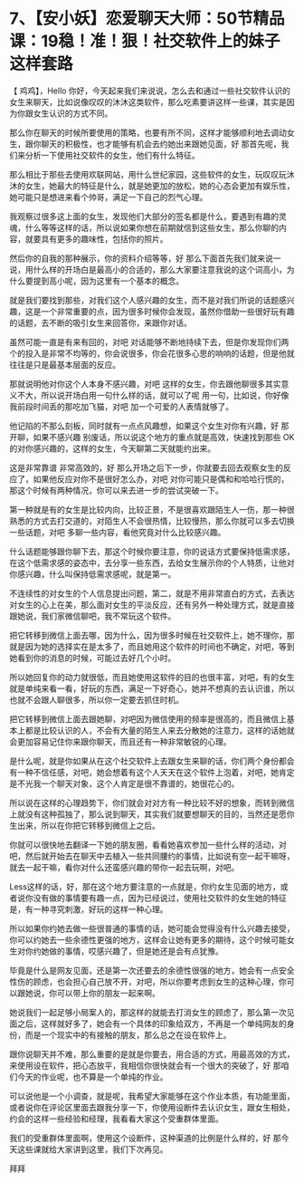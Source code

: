 # 7、【安小妖】恋爱聊天大师：50节精品课：19稳！准！狠！社交软件上的妹子这样套路

【 鸡鸡】，Hello 你好，今天起来我们来说说，怎么去和通过一些社交软件认识的女生来聊天，比如说像叹叹的沐沐这类软件，那么吃素要讲这样一些课，其实是因为你跟女生认识的方式不同。

那么你在聊天的时候所要使用的策略，也要有所不同，这样才能够顺利地去调动女生，跟你聊天的积极性，也才能够有机会去约她出来跟她见面，好 那首先呢，我们来分析一下使用社交软件的女生，他们有什么特征。

那么相比于那些去使用欢联网站，用什么世纪家园，这些软件的女生，玩叹叹玩沐沐的女生，她最大的特征是什么，就是她更加的放松，她的心态会更加有娱乐性，她可能只是想进来看个帅哥，满足一下自己的烈气心理。

我观察过很多这上面的女生，发现他们大部分的签名都是什么，要遇到有趣的灵魂，什么等等这样的话，所以说如果你想在前期就信到这些女生，那么你聊的内容，就要具有更多的趣味性，包括你的照片。

然后你的自我的那种展示，你的资料介绍等等，好 那么下面首先我们就来说一说，用什么样的开场白是最高小的合适的，那么大家要注意我说的这个词高小，为什么要提到高小呢，因为这里有一个基本的概念。

就是我们要找到那些，对我们这个人感兴趣的女生，而不是对我们所说的话题感兴趣，这是一个非常重要的点，因为很多时候你会发现，虽然你借助一些很好玩有趣的话题，去不断的吸引女生来回答你，来跟你对话。

虽然可能一直是有来有回的，对吧 对话能够不断地持续下去，但是你发现你们两个的投入是非常不均等的，你会说很多，你会花很多心思的响响的话题，但是他就往往是只是最基本层面的反应。

那就说明他对你这个人本身不感兴趣，对吧 这样的女生，你去跟他聊很多其实意义不大，所以说开场白用一句什么样的话，就可以了呢 用一句，比如说，你好像我前段时间丢的那吃加飞猫，对吧 加一个可爱的人表情就够了。

他记陷的不那么刻板，同时就有一点点风趣想，如果这个女生对你有兴趣，好 那开聊，如果不感兴趣 别废话，所以说这个地方的重点就是高效，快速找到那些 OK的对你感兴趣的，这样的女生，今天聊第二天就能约出来。

这是非常靠谱 非常高效的，好 那么开场之后下一步，你就要去回去观察女生的反应了，如果他反应对你不是很好怎么办，对吧 对你可能只是偶和和哈哈行慌的，那这个时候有两种情况，你可以来去进一步的尝试突破一下。

第一种就是有的女生是比较内向，比较正景，不是很喜欢跟陌生人一伤，那一种很熟悉的方式去打交道的，对陌生人不会很热情，比较慢热，那么你就可以多去切换一些话题，对吧 多聊一些内容，看他究竟对什么比较感兴趣。

什么话题能够跟你聊下去，那这个时候你要注意，你的说话方式要保持低需求感，在这个低需求感的姿态中，去分享一些东西，去给女生展示你的个人特质，让他对你感兴趣，什么叫保持低需求感呢，就是第一。

不连续性的对女生的个人信息提出问题，第二，就是不用非常直白的方式，去表达对女生的心上在美，那么面对女生的平淡反应，还有另外一种处理方式，就是直接跟她说，我们家微信聊吧，我不常玩这个软件。

把它转移到微信上面去哪，因为什么，因为很多时候在社交软件上，她不理你，那就是因为她的选择实在是太多了，而且她用这个软件的时间也不确定，对吧，等到她看到你的消息的时候，可能过去好几个小时。

所以她回复你的动力就很低，而且她使用这软件的目的也很丰富，对吧，有的女生就是单纯来看一看，好玩的东西，满足一下好奇心，她并不想真的去认识谁，所以也就不会跟人聊很多，所以你一定要去抓住时机。

把它转移到微信上面去跟她聊，对吧因为微信使用的频率是很高的，而且微信上基本上都是比较认识的人，不会有大量的陌生人来去分散她的注意力，这样的话她就会更加容易记住你来跟你聊天，而且还有一种非常敏锐的心理。

是什么呢，就是你如果从在这个社交软件上去跟女生来聊的话，你们两个身份都会有一种不信任感，对吧，她会想着有这个人天天在这个软件上泡着，对吧，她肯定是不光我一个聊天对象，这个人肯定是很不靠谱的，她很花心的。

所以说在这样的心理趋势下，你们就会对对方有一种比较不好的想象，而转到微信上就没有这种孤独了，那么说到聊天，其实我们就要想聊天的目的，当然还是愿你生出来，所以在你把它转移到微信上之后。

你就可以很快地去翻译一下她的朋友圈，看看她喜欢参加一些什么样的活动，对吧，然后就开始去在聊天中去植入一些共同腰约的事情，比如说有空一起干嘛呀，就去一起干嘛，看你对什么还蛮感兴趣的带你一起去玩啊，对吧。

Less这样的话，好，那在这个地方要注意的一点就是，你约女生见面的地方，或者说你没有做的事情要有趣一点，因为已经说过，使用社交软件的女生她的特征是，有一种寻究刺激，好玩的这样一种心理。

所以如果你约她去做一些很普通的事情的话，她可能会觉得没有什么兴趣去接受，你可以约她去一些余德性更强的地方，这样会让她有更多的期待，这个时候可能女生对你约她做的事情，哎感兴趣了，但是她还是会有点犹豫。

毕竟是什么是网友见面，还是第一次还要去的余德性很强的地方，她会有一点安全性伤的顾虑，也会担心自己放不开，对吧，所以你要考虑到女生的这种心理，你可以跟她说，你可以带上你的朋友一起来啊。

她说我们一起足够小局案人的，那这样的就能去打消女生的顾虑了，那么第一次见面之后，这样就好多了，她会有一个具体的印象给双方，不再是一个单纯网友的身份，而是一个现实中的有接触的朋友，那么总之在设在软件上。

跟你说聊天并不难，那么重要的是就是你要去，用合适的方式，用最高效的方式，来使用设在软件，把心态放平，我相信你很快就会有一个很大的突破了，好 那咱们今天的作业呢，也不算是一个单纯的作业。

可以说他是一个小调查，就是呢，我希望大家能够在这个作业本质，有功能里面，或者说你在评论区里面去跟我分享一下，你使用设断件去认识女生，跟女生相处，约会的这样一些经验和经理，我看看大家这个受重群体里面。

我们的受重群体里面啊，使用这个设断件，这种渠道的比例是什么样的，好 那今天这些课就给大家讲到这里，我们下次再见。

拜拜